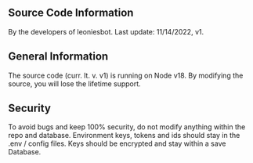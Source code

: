 ## Source Code Information
By the developers of leoniesbot.
Last update: 11/14/2022, v1.

## General Information
The source code (curr. lt. v. v1) is running on Node v18.
By modifying the source, you will lose the lifetime support.

## Security
To avoid bugs and keep 100% security, do not modify anything within the repo and database.
Environment keys, tokens and ids should stay in the .env / config files.
Keys should be encrypted and stay within a save Database.
